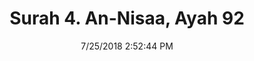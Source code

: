 ---
title       : "Surah 4. An-Nisaa, Ayah 92"
date        : 7/25/2018 2:52:44 PM
draft       : false
type        : "quran"
layout      : "compare"
BookCode    : "CMP"
SurahNumber : "4"
AyahNumber  : "92"
TotalAyah   : "176"
---